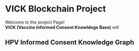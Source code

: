 <!DOCTYPE html>
<html>
  <head>
  </head>
  <body>
    <h1>VICK Blockchain Project</h1>
    <div id="Introduction">
      <p>Welcome to the project Page! <br /> <strong>VICK (Vaccine Informed Consent Knowldege Base)</strong> will 
      </p>
    </div>
    <h2>HPV Informed Consent Knowledge Graph</h2>
  </body>
</html>
